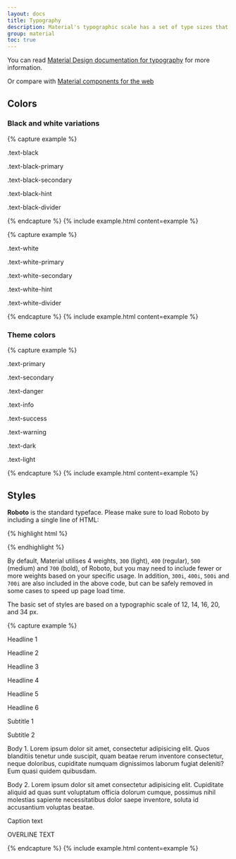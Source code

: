 ```yaml
---
layout: docs
title: Typography
description: Material's typographic scale has a set of type sizes that balances content density and reading comfort under typical usage conditions.
group: material
toc: true
---
```


You can read [Material Design documentation for typography](https://material.io/design/typography/the-type-system.html) for more information.

Or compare with [Material components for the web](https://material-components.github.io/material-components-web-catalog/#/component/typography)

## Colors

### Black and white variations

{% capture example %}
<div class="bg-light-4 card card-body">
  <p class="text-black">.text-black</p>
  <p class="text-black-primary">.text-black-primary</p>
  <p class="text-black-secondary">.text-black-secondary</p>
  <p class="text-black-hint">.text-black-hint</p>
  <p class="text-black-divider">.text-black-divider</p>
</div>
{% endcapture %}
{% include example.html content=example %}

{% capture example %}
<div class="bg-dark-1 card card-body">
  <p class="text-white">.text-white</p>
  <p class="text-white-primary">.text-white-primary</p>
  <p class="text-white-secondary">.text-white-secondary</p>
  <p class="text-white-hint">.text-white-hint</p>
  <p class="text-white-divider">.text-white-divider</p>
</div>
{% endcapture %}
{% include example.html content=example %}

### Theme colors

{% capture example %}
<div class="bg-light-4 card card-body">
  <p class="text-primary">.text-primary</p>
  <p class="text-secondary">.text-secondary</p>
  <p class="text-danger">.text-danger</p>
  <p class="text-info">.text-info</p>
  <p class="text-success">.text-success</p>
  <p class="text-warning">.text-warning</p>
  <p class="text-dark">.text-dark</p>
  <p class="bg-dark-1 text-light">.text-light</p>
</div>
{% endcapture %}
{% include example.html content=example %}

## Styles

**Roboto** is the standard typeface. Please make sure to load Roboto by including a single line of HTML:

{% highlight html %}
<link href="{{ site.cdn.md_font }}" rel="stylesheet">
{% endhighlight %}

By default, Material utilises 4 weights, `300` (light), `400` (regular), `500` (medium) and `700` (bold), of Roboto, but you may need to include fewer or more weights based on your specific usage. In addition, `300i`, `400i`, `500i` and `700i` are also included in the above code, but can be safely removed in some cases to speed up page load time.

The basic set of styles are based on a typographic scale of 12, 14, 16, 20, and 34 px.

{% capture example %}
<p class="typography-headline-1">Headline 1</p>
<p class="typography-headline-2">Headline 2</p>
<p class="typography-headline-3">Headline 3</p>
<p class="typography-headline-4">Headline 4</p>
<p class="typography-headline-5">Headline 5</p>
<p class="typography-headline-6">Headline 6</p>
<p class="typography-subtitle-1">Subtitle 1</p>
<p class="typography-subtitle-2">Subtitle 2</p>
<p class="typography-body-1">Body 1. Lorem ipsum dolor sit amet, consectetur adipisicing elit. Quos blanditiis tenetur unde suscipit, quam beatae rerum inventore consectetur, neque doloribus, cupiditate numquam dignissimos laborum fugiat deleniti? Eum quasi quidem quibusdam.</p>
<p class="typography-body-2">Body 2. Lorem ipsum dolor sit amet consectetur adipisicing elit. Cupiditate aliquid ad quas sunt voluptatum officia dolorum cumque, possimus nihil molestias sapiente necessitatibus dolor saepe inventore, soluta id accusantium voluptas beatae.</p>
<p class="typography-caption">Caption text</p>
<p class="typography-overline">OVERLINE TEXT</p>
{% endcapture %}
{% include example.html content=example %}
